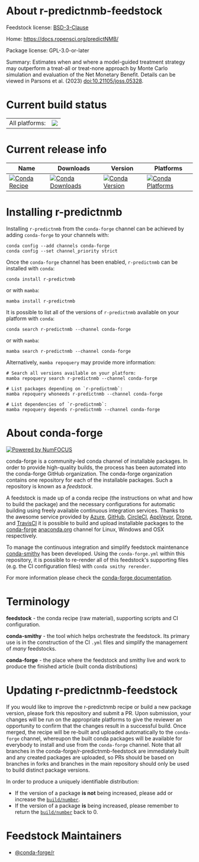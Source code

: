 About r-predictnmb-feedstock
============================

Feedstock license: [BSD-3-Clause](https://github.com/conda-forge/r-predictnmb-feedstock/blob/main/LICENSE.txt)

Home: https://docs.ropensci.org/predictNMB/

Package license: GPL-3.0-or-later

Summary: Estimates when and where a model-guided treatment strategy may outperform a treat-all or treat-none approach by Monte Carlo simulation and evaluation of the Net Monetary Benefit. Details can be viewed in Parsons et al. (2023) <doi:10.21105/joss.05328>.

Current build status
====================


<table><tr><td>All platforms:</td>
    <td>
      <a href="https://dev.azure.com/conda-forge/feedstock-builds/_build/latest?definitionId=19429&branchName=main">
        <img src="https://dev.azure.com/conda-forge/feedstock-builds/_apis/build/status/r-predictnmb-feedstock?branchName=main">
      </a>
    </td>
  </tr>
</table>

Current release info
====================

| Name | Downloads | Version | Platforms |
| --- | --- | --- | --- |
| [![Conda Recipe](https://img.shields.io/badge/recipe-r--predictnmb-green.svg)](https://anaconda.org/conda-forge/r-predictnmb) | [![Conda Downloads](https://img.shields.io/conda/dn/conda-forge/r-predictnmb.svg)](https://anaconda.org/conda-forge/r-predictnmb) | [![Conda Version](https://img.shields.io/conda/vn/conda-forge/r-predictnmb.svg)](https://anaconda.org/conda-forge/r-predictnmb) | [![Conda Platforms](https://img.shields.io/conda/pn/conda-forge/r-predictnmb.svg)](https://anaconda.org/conda-forge/r-predictnmb) |

Installing r-predictnmb
=======================

Installing `r-predictnmb` from the `conda-forge` channel can be achieved by adding `conda-forge` to your channels with:

```
conda config --add channels conda-forge
conda config --set channel_priority strict
```

Once the `conda-forge` channel has been enabled, `r-predictnmb` can be installed with `conda`:

```
conda install r-predictnmb
```

or with `mamba`:

```
mamba install r-predictnmb
```

It is possible to list all of the versions of `r-predictnmb` available on your platform with `conda`:

```
conda search r-predictnmb --channel conda-forge
```

or with `mamba`:

```
mamba search r-predictnmb --channel conda-forge
```

Alternatively, `mamba repoquery` may provide more information:

```
# Search all versions available on your platform:
mamba repoquery search r-predictnmb --channel conda-forge

# List packages depending on `r-predictnmb`:
mamba repoquery whoneeds r-predictnmb --channel conda-forge

# List dependencies of `r-predictnmb`:
mamba repoquery depends r-predictnmb --channel conda-forge
```


About conda-forge
=================

[![Powered by
NumFOCUS](https://img.shields.io/badge/powered%20by-NumFOCUS-orange.svg?style=flat&colorA=E1523D&colorB=007D8A)](https://numfocus.org)

conda-forge is a community-led conda channel of installable packages.
In order to provide high-quality builds, the process has been automated into the
conda-forge GitHub organization. The conda-forge organization contains one repository
for each of the installable packages. Such a repository is known as a *feedstock*.

A feedstock is made up of a conda recipe (the instructions on what and how to build
the package) and the necessary configurations for automatic building using freely
available continuous integration services. Thanks to the awesome service provided by
[Azure](https://azure.microsoft.com/en-us/services/devops/), [GitHub](https://github.com/),
[CircleCI](https://circleci.com/), [AppVeyor](https://www.appveyor.com/),
[Drone](https://cloud.drone.io/welcome), and [TravisCI](https://travis-ci.com/)
it is possible to build and upload installable packages to the
[conda-forge](https://anaconda.org/conda-forge) [anaconda.org](https://anaconda.org/)
channel for Linux, Windows and OSX respectively.

To manage the continuous integration and simplify feedstock maintenance
[conda-smithy](https://github.com/conda-forge/conda-smithy) has been developed.
Using the ``conda-forge.yml`` within this repository, it is possible to re-render all of
this feedstock's supporting files (e.g. the CI configuration files) with ``conda smithy rerender``.

For more information please check the [conda-forge documentation](https://conda-forge.org/docs/).

Terminology
===========

**feedstock** - the conda recipe (raw material), supporting scripts and CI configuration.

**conda-smithy** - the tool which helps orchestrate the feedstock.
                   Its primary use is in the construction of the CI ``.yml`` files
                   and simplify the management of *many* feedstocks.

**conda-forge** - the place where the feedstock and smithy live and work to
                  produce the finished article (built conda distributions)


Updating r-predictnmb-feedstock
===============================

If you would like to improve the r-predictnmb recipe or build a new
package version, please fork this repository and submit a PR. Upon submission,
your changes will be run on the appropriate platforms to give the reviewer an
opportunity to confirm that the changes result in a successful build. Once
merged, the recipe will be re-built and uploaded automatically to the
`conda-forge` channel, whereupon the built conda packages will be available for
everybody to install and use from the `conda-forge` channel.
Note that all branches in the conda-forge/r-predictnmb-feedstock are
immediately built and any created packages are uploaded, so PRs should be based
on branches in forks and branches in the main repository should only be used to
build distinct package versions.

In order to produce a uniquely identifiable distribution:
 * If the version of a package **is not** being increased, please add or increase
   the [``build/number``](https://docs.conda.io/projects/conda-build/en/latest/resources/define-metadata.html#build-number-and-string).
 * If the version of a package **is** being increased, please remember to return
   the [``build/number``](https://docs.conda.io/projects/conda-build/en/latest/resources/define-metadata.html#build-number-and-string)
   back to 0.

Feedstock Maintainers
=====================

* [@conda-forge/r](https://github.com/orgs/conda-forge/teams/r/)


